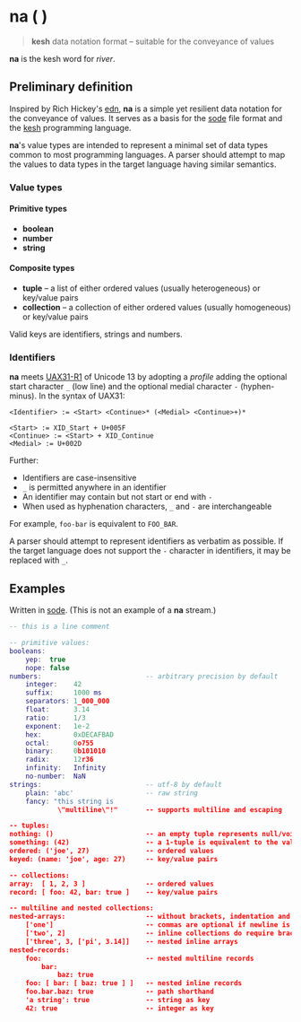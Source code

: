 # na ( )

> **kesh** data notation format – suitable for the conveyance of values

**na** is the kesh word for _river_.

## Preliminary definition

Inspired by Rich Hickey's [edn](https://github.com/edn-format/edn/), **na** is a simple yet resilient data notation for the conveyance of values. It serves as a basis for the [sode](https://github.com/kesh-lang/sode) file format and the [kesh](https://github.com/kesh-lang/kesh) programming language.

**na**'s value types are intended to represent a minimal set of data types common to most programming languages. A parser should attempt to map the values to data types in the target language having similar semantics.

### Value types

#### Primitive types

- **boolean**
- **number**
- **string**

#### Composite types

- **tuple** – a list of either ordered values (usually heterogeneous) or key/value pairs
- **collection** – a collection of either ordered values (usually homogeneous) or key/value pairs

Valid keys are identifiers, strings and numbers.

### Identifiers

**na** meets [UAX31-R1](https://unicode.org/reports/tr31/#R1) of Unicode 13 by adopting a _profile_ adding the optional start character `_` (low line) and the optional medial character `-` (hyphen-minus). In the syntax of UAX31:

    <Identifier> := <Start> <Continue>* (<Medial> <Continue>+)*

    <Start> := XID_Start + U+005F
    <Continue> := <Start> + XID_Continue
    <Medial> := U+002D

Further:

- Identifiers are case-insensitive
- `_` is permitted anywhere in an identifier
- An identifier may contain but not start or end with `-`
- When used as hyphenation characters, `_` and `-` are interchangeable

For example, `foo-bar` is equivalent to `FOO_BAR`.

A parser should attempt to represent identifiers as verbatim as possible. If the target language does not support the `-` character in identifiers, it may be replaced with `_`.

## Examples

Written in [sode](https://github.com/kesh-lang/sode). (This is not an example of a **na** stream.)

```lua
-- this is a line comment

-- primitive values:
booleans:
    yep:  true
    nope: false
numbers:                          -- arbitrary precision by default
    integer:    42
    suffix:     1000 ms
    separators: 1_000_000
    float:      3.14
    ratio:      1/3
    exponent:   1e-2
    hex:        0xDECAFBAD
    octal:      0o755
    binary:     0b101010
    radix:      12r36
    infinity:   Infinity
    no-number:  NaN
strings:                          -- utf-8 by default
    plain: 'abc'                  -- raw string
    fancy: "this string is
            \"multiline\"!"       -- supports multiline and escaping

-- tuples:
nothing: ()                       -- an empty tuple represents null/void/undefined
something: (42)                   -- a 1-tuple is equivalent to the value it contains
ordered: ('joe', 27)              -- ordered values
keyed: (name: 'joe', age: 27)     -- key/value pairs

-- collections:
array:  [ 1, 2, 3 ]               -- ordered values
record: [ foo: 42, bar: true ]    -- key/value pairs

-- multiline and nested collections:
nested-arrays:                    -- without brackets, indentation and newline are significant
    ['one']                       -- commas are optional if newline is used to separate items
    ['two', 2]                    -- inline collections do require brackets and commas
    ['three', 3, ['pi', 3.14]]    -- nested inline arrays
nested-records:                   
    foo:                          -- nested multiline records
        bar:
            baz: true
    foo: [ bar: [ baz: true ] ]   -- nested inline records
    foo.bar.baz: true             -- path shorthand
    'a string': true              -- string as key
    42: true                      -- integer as key
```
